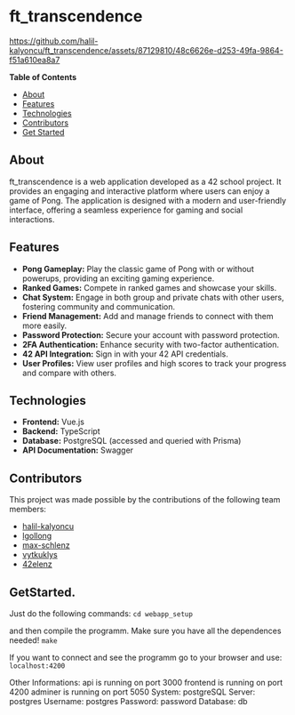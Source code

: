 # ft_transcendence


https://github.com/halil-kalyoncu/ft_transcendence/assets/87129810/48c6626e-d253-49fa-9864-f51a610ea8a7



**Table of Contents**
- [About](#about)
- [Features](#features)
- [Technologies](#technologies)
- [Contributors](#contributors)
- [Get Started](#getstarted)

## About

ft_transcendence is a web application developed as a 42 school project. It provides an engaging and interactive platform where users can enjoy a game of Pong. The application is designed with a modern and user-friendly interface, offering a seamless experience for gaming and social interactions.

## Features

- **Pong Gameplay:** Play the classic game of Pong with or without powerups, providing an exciting gaming experience.
- **Ranked Games:** Compete in ranked games and showcase your skills.
- **Chat System:** Engage in both group and private chats with other users, fostering community and communication.
- **Friend Management:** Add and manage friends to connect with them more easily.
- **Password Protection:** Secure your account with password protection.
- **2FA Authentication:** Enhance security with two-factor authentication.
- **42 API Integration:** Sign in with your 42 API credentials.
- **User Profiles:** View user profiles and high scores to track your progress and compare with others.

## Technologies

- **Frontend:** Vue.js
- **Backend:** TypeScript
- **Database:** PostgreSQL (accessed and queried with Prisma)
- **API Documentation:** Swagger

## Contributors

This project was made possible by the contributions of the following team members:
- [halil-kalyoncu](https://github.com/halil-kalyoncu)
- [lgollong](https://github.com/lgollong)
- [max-schlenz](https://github.com/max-schlenz)
- [vytkuklys](https://github.com/vytkuklys)
- [42elenz](https://github.com/42elenz)

## GetStarted.
Just do the following commands:
```cd webapp_setup```

and then compile the programm. 
Make sure you have all the dependences needed!
```make```

If you want to connect and see the programm go to your browser and use:
```localhost:4200```

Other Informations:
api is running on port 3000
frontend is running on port 4200
adminer is running on port 5050
  System: postgreSQL
  Server: postgres
  Username: postgres
  Password: password
  Database: db

